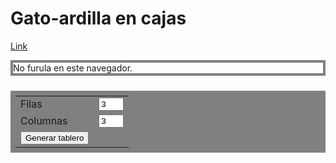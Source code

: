 
<style>
    a { text-decoration: underline; }

    #board {
        top: 1em;
        display: block;
        position: sticky;
        margin: auto;
        border-width: 4px;
        border-style: solid;
        border-color: gray;
    }

    table {
        margin: 1.5em auto;
        padding: 0.5em;
        background-color: gray;
    }
</style>

# Gato-ardilla en cajas

[Link](https://puzzling.stackexchange.com/questions/58269/hiding-cat-puzzle-on-a-grid)

<!-- Board -->
<!-- <div style="display: grid; grid-template-rows: auto; justify-items: center"> -->
<canvas id="board">
    No furula en este navegador.
</canvas>

<table style="">
    <tr>
        <td> <label>Filas</label> </td>
        <td> <input style="width: 3em" id="n_rows" type="number" min="1" max="10" value=3><br> </td>
    </tr>
    <tr>
        <td> <label>Columnas</label> </td>
        <td> <input style="width: 3em" id="n_cols" type="number" min="1" max="10" value=3> </td>
    </tr>
    <tr>
        <td> <button type="button" onclick="generateBoard(); drawBoard();">Generar tablero</button><br> </td>
    </tr>
</table>

<script src="ardilla.js"></script>
